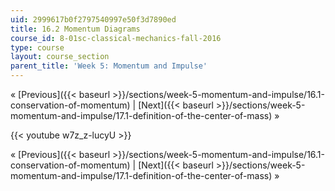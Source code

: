 ```yaml
---
uid: 2999617b0f2797540997e50f3d7890ed
title: 16.2 Momentum Diagrams
course_id: 8-01sc-classical-mechanics-fall-2016
type: course
layout: course_section
parent_title: 'Week 5: Momentum and Impulse'
---
```


« [Previous]({{< baseurl >}}/sections/week-5-momentum-and-impulse/16.1-conservation-of-momentum) | [Next]({{< baseurl >}}/sections/week-5-momentum-and-impulse/17.1-definition-of-the-center-of-mass) »

{{< youtube w7z_z-lucyU >}}

« [Previous]({{< baseurl >}}/sections/week-5-momentum-and-impulse/16.1-conservation-of-momentum) | [Next]({{< baseurl >}}/sections/week-5-momentum-and-impulse/17.1-definition-of-the-center-of-mass) »